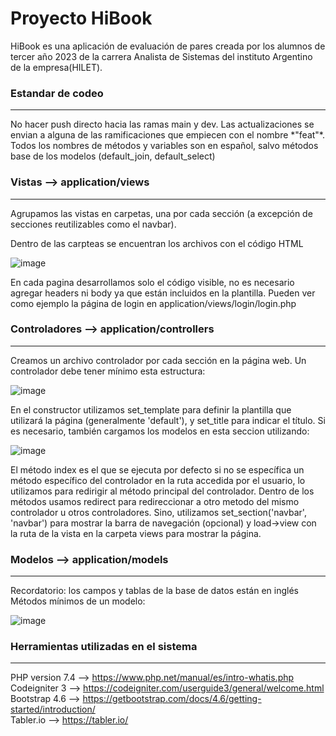<h1>Proyecto HiBook</h1>

HiBook es una aplicación de evaluación de pares creada por los alumnos de tercer año 2023 de la carrera Analista de Sistemas del instituto Argentino de la empresa(HILET). <br>

<h3>Estandar de codeo</h3>
<hr>
No hacer push directo hacia las ramas main y dev. Las actualizaciones se envian a alguna de las ramificaciones que empiecen con el nombre *"feat"*.
Todos los nombres de métodos y variables son en español, salvo métodos base de los modelos (default_join, default_select)


<h3>Vistas --> application/views</h3>
<hr>

Agrupamos las vistas en carpetas, una por cada sección (a excepción de secciones reutilizables como el navbar). 

Dentro de las carpteas se encuentran los archivos con el código HTML

![image](https://github.com/marceloaudisioClases/hibook/assets/64920999/101c69c6-86d8-42c5-9394-f6ec4afbc73e)

En cada pagina desarrollamos solo el código visible, no es necesario agregar headers ni body ya que están incluidos en la plantilla.
Pueden ver como ejemplo la página de login en application/views/login/login.php


<h3>Controladores --> application/controllers</h3>
<hr>

Creamos un archivo controlador por cada sección en la página web. Un controlador debe tener mínimo esta estructura:

![image](https://github.com/marceloaudisioClases/hibook/assets/64920999/c52744b2-b303-4f34-8cc2-0a9b550ba0b2)


En el constructor utilizamos set_template para definir la plantilla que utilizará la página (generalmente 'default'), y set_title para indicar el título.
Si es necesario, también cargamos los modelos en esta seccion utilizando:

![image](https://github.com/marceloaudisioClases/hibook/assets/64920999/e95d07d5-748a-4f0c-b203-bd580e3889e9)


El método index es el que se ejecuta por defecto si no se específica un método específico del controlador en la ruta accedida por el usuario, lo utilizamos para redirigir al método principal del controlador.
Dentro de los métodos usamos redirect para redireccionar a otro metodo del mismo controlador u otros controladores. Sino, utilizamos set_section('navbar', 'navbar') para mostrar la barra 
de navegación (opcional) y load->view con la ruta de la vista en la carpeta views para mostrar la página.

<h3>Modelos --> application/models</h3>
<hr>

Recordatorio: los campos y tablas de la base de datos están en inglés
Métodos mínimos de un modelo:

![image](https://github.com/marceloaudisioClases/hibook/assets/64920999/508ab69e-3567-4f5d-be31-cbde7c737a71)


<h3>Herramientas utilizadas en el sistema</h3>
<hr>

PHP version 7.4 --> https://www.php.net/manual/es/intro-whatis.php <br>
Codeigniter 3 --> https://codeigniter.com/userguide3/general/welcome.html <br>
Bootstrap 4.6 --> https://getbootstrap.com/docs/4.6/getting-started/introduction/ <br>
Tabler.io --> https://tabler.io/

